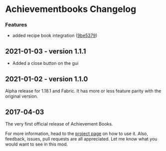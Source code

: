 # Achievementbooks Changelog

### Features

* added recipe book integration ([9be5379](https://github.com/meza/achievementbooks/commit/9be53798ab270aac990d7b0745a965548e0dd8e8))

## 2021-01-03 - version 1.1.1
- Added a close button on the gui

## 2021-01-02 - version 1.1.0
Alpha release for 1.18.1 and Fabric.
It has more or less feature parity with the original version.

## 2017-04-03
The very first official release of Achievement Books.

For more information, head to the [project page](https://github.com/meza/achievementbooks) on how to use it.
Also, feedback, issues, pull requests are all appreciated. Let me know what you would want to see in this mod.
